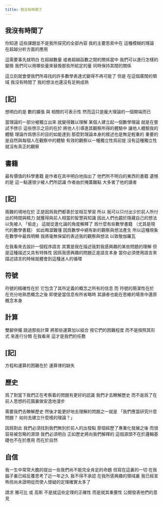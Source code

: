 ```yaml
---
title: 我沒有時間了
---
```


## 我沒有時間了

你知道 這些課題並不是我所探究的全部內容
我的主要思索中在 這種模糊的理論 在超越分析方面的應用

這需要事先就明白
在超越數量 或者超越函數之間的關係當中
我們可以進行怎樣的變換
我們可以用哪些量來替換那些所給定的量
同時保持其間的關係

這立刻就會使我們所尋找的許多數學表達式變得不再可能了
但是
在這個廣闊的領域
我沒有時間了
我的想法也還沒有足夠成熟

## [記]

想明白的是
數的擴張 與 相關的可表示性
然而這只是龐大理論的一個開端而已

當理論的一部分被獨立出來
就變得難以理解
某個人建立起一個數學理論
就是在嘗試予啓示
這些啓示之目的在於
將他人引導進其觀察所得的體驗中
讓他人體驗我的體驗
理論作爲啓示的目的如能達到
那麼對理論本身的敘述也是無足輕重的
重要的是自然與每個人在觀察中的體驗
有效的觀察以一種獨立性爲前提
沒有這種獨立性 就沒有真正的觀察

## 書籍

最有價值的科學書籍
是作者在其中明白地指出了
他們所不明白的東西的書籍
遺憾的是
這一點還很少被人們所認識
作者由於掩蓋難點
大多害了他的讀者

## [記]

兩難的境地在於
正是因爲我們都善於並相互學習
所以 我可以只付出少於前人所付出的時間與精力
就獲得與前人相當的智慧與知識
因此人們也趨於隱藏自己的想法以免被人 「偷走」
這就從進化論的角度解釋了
爲什麼有些數學書籍 （尤其是現代的數學書籍） 如此晦澀難懂
因爲數學中總有新的觀察與想法產生
所以這種現象在數學中最爲明顯
我將毫無保留的表述我的觀察與想法
以致敬伽羅瓦

在我看來去設計一個程序語言
其實是我在描述我對我感興趣的某些問題的理解
但是這種描述又具有特殊性
因爲我感興趣的問題正是語言本身
當你必須使用語言來描述語言的時候就體會到這種迷人的循環

## 符號

符號的精確性在於
它包含了其所定義的概念之所有的信息
而
符號的簡潔性在於
在充分地熟悉概念之後
即使是當信息有所省略時
其讀者也能在思維的場景中還原概念本身

## 計算

雙腳併攏 跳過那些計算
將那些運算加以組合
按它們的困難程度
而不是按照其形式
來進行分類
在我看來
這才是我們的任務

## [記]

方程和運算的困難在於 運算律的缺失

## 歷史

爲了對當下我們正在考察着的問題有更好的認識
我們才去瞭解歷史
而不是爲了在前人思想的花園裏做安逸地漫步

需要我們去瞭解歷史
然後才能更好地去理解的問題之一就是
「我們應當研究什麼問題？ 如何去建立什麼樣的理論？」

因爲對此
我們必須找到我們無別於前人的出發點
那個經歷了專業化發展之後 而很容易被忽略的源頭
我們必須明白
正如歷史將向我們解釋的
這個源頭不在於邏輯基礎也不在於應用
而在於自然

## 自信

我一生中常常大膽的提出一些我們尚不能完全肯定的命題
但寫在這裏的一切
在我腦子裏已經反覆思考了近一年之久
我不得不承認
在我所感興趣的領域裏
我已經宣佈但尚未證明從而使人懷疑的定理確實太多了

請求 雅可比 或 高斯
不是就這些定理的正確性
而是就其重要性
公開發表他們的意見

